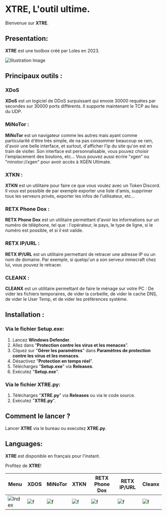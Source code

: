 # XTRE, L'outil ultime.

Bienvenue sur **XTRE**.

## Presentation:

**XTRE** est une toolbox créé par Loles en 2023.


![Illustration Image](https://cdn.discordapp.com/attachments/1020393862017069118/1160524161001721886/827ef836-2778-4687-a275-0000a20c9292.jpg?ex=6534f959&is=65228459&hm=2282d2ac179565efc670664d1d493cffb1e8638f886e547a264df122ba5c8b28&)

## Principaux outils :

### XDoS 
**XDoS** est un logiciel de DDoS surpuissant qui envoie 30000 requètes par secondes sur 30000 ports différents. Il supporte maintenant le TCP au lieu du UDP.

### MiNoTor :
**MiNoTor** est un navigateur comme les autres mais ayant comme particularité d'être très simple, de na pas consommer beaucoup se ram, d'avoir une belle interface, et surtout, d'afficher l'ip du site qu'on est en train de visiter. Son interface est personnalisable, vous pouvez choisir l'emplacement des boutons, etc... Vous pouvez aussi écrire "xgen" ou "minotor://xgen" pour avoir accès à XGEN Ultimate.

### XTKN :
**XTKN** est un utilitaire pour faire ce que vous voulez avec un Token Discord. Il vous est possible de par exemple exporter une liste d'amis, supprimer tous les serveurs privés, exporter les infos de l'utilisateur, etc...

### RETX Phone Dox :
**RETX Phone Dox** est un utilitaire permettant d'avoir les informations sur un numéro de téléphone, tel que : l'opérateur, le pays, le type de ligne, si le numéro est possible, et si il est valide.

### RETX IP/URL :
**RETX IP/URL** est un utilitaire permettant de retracer une adresse IP ou un nom de domaine. Par exemple, si quelqu'un a son serveur minecraft chez lui, vous pouvez le retracer.

### CLEANX :
**CLEANX** est un utilitaire permettant de faire le ménage sur votre PC : De vider les fichiers temporaires, de vider la corbeille, de vider le cache DNS, de vider le User Temp, et de vider les préférences système.

## Installation :

### Via le fichier **Setup.exe**:
1. Lancez **Windows Defender**.
2. Allez dans “**Protection contre les virus et les menaces**”.
3. Clquez sur "**Gérer les paramètres**" dans **Paramètres de protection contre les virus et les menaces**.
4. Désactivez "**Protection en temps réel**".
5. Télécharges "**Setup.exe**" via **Releases**.
6. Exécutez "**Setup.exe**".

### Via le fichier **XTRE.py**:
1. Télécharges "**XTRE.py**" via **Releases** ou via le code source.
2. Exécutez "**XTRE.py**".

## Comment le lancer ?

Lancer **XTRE** via le bureau ou executez **XTRE.py**.

## Languages:

**XTRE** est disponible en français pour l'instant.

Profitez de **XTRE**!

| Menu | XDOS |	MiNoTor |	XTKN | RETX Phone Dox |	RETX IP/URL |	Cleanx |
| ---- | ---- | ------- | ---- | -------------- | ----------- | ------ |  
|![Index](https://cdn.discordapp.com/attachments/1167120903293894778/1170645157943709716/image.png?ex=6559cb43&is=65475643&hm=52c45357d112c8af9e9946a9e70943a7d97f96b9d99eeb78d22b5e764769519f&)|![f](https://cdn.discordapp.com/attachments/1167120903293894778/1170645422969192519/image.png?ex=6559cb82&is=65475682&hm=84b0aee589422a7fd179998ae48b773b3ea0e6f3938c09c63db8eaa5e7a83332&)|![f](https://cdn.discordapp.com/attachments/1167120903293894778/1170645812494209095/image.png?ex=6559cbdf&is=654756df&hm=766b47df8b3ff8d73af0926372ce793dc01801688c5be21eb8f39e6572bf64be&)|![f](https://cdn.discordapp.com/attachments/1167120903293894778/1170646014928097420/image.png?ex=6559cc0f&is=6547570f&hm=c6a808c0e67f1a8057dd5b9ab64671973a583f3f5ecfffd9f8e396b57ca8460d&)|![f](https://cdn.discordapp.com/attachments/1167120903293894778/1170646377492135986/image.png?ex=6559cc65&is=65475765&hm=169e7ff7cf30b0c094411b2bac466353499c2970dff8273a5bf5450cdc347293&)|![f](https://cdn.discordapp.com/attachments/1167120903293894778/1170647117665153117/image.png?ex=6559cd16&is=65475816&hm=03fdac07827c216e4c510d3c15ab2157158009dc865a7cefafe3d155e31766b6&)|![f](https://github.com/lolesx/MiNoTor/assets/99119541/ef68b422-180f-4466-ba31-dbbaded25594)

